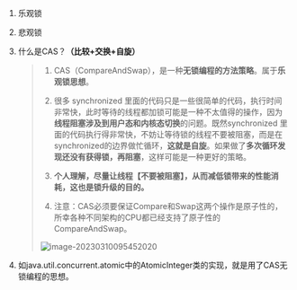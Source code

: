 1. 乐观锁

1. 悲观锁

1. 什么是CAS？**（比较+交换+自旋）**

   > 1. CAS（CompareAndSwap），是一种**无锁编程的方法策略**。属于**乐观锁思想**。
   >
   > 2. 很多 synchronized 里面的代码只是一些很简单的代码，执行时间非常快，此时等待的线程都加锁可能是一种不太值得的操作，因为**线程阻塞涉及到用户态和内核态切换**的问题。既然synchronized 里面的代码执行得非常快，不妨让等待锁的线程不要被阻塞，而是在 synchronized的边界做忙循环，**这就是自旋**。如果做了**多次循环发现还没有获得锁，再阻塞**，这样可能是一种更好的策略。
   >
   > 3. **个人理解，尽量让线程【不要被阻塞】，从而减低锁带来的性能消耗，这也是锁升级的目的。**
   > 4. 注意：CAS必须要保证Compare和Swap这两个操作是原子性的，所幸各种不同架构的CPU都已经支持了原子性的CompareAndSwap。
   >
   > ![image-20230310095452020](http://springboot-vue-blog.oss-cn-hangzhou.aliyuncs.com/img-for-typora/image-20230310095452020.png?OSSAccessKeyId=LTAI5tCou6b1axdozAZhA4qP&Expires=9000000001&Signature=EIzkebxDyzDWkXgod00Fez1EDfs=)
   
1. 如java.util.concurrent.atomic中的AtomicInteger类的实现，就是用了CAS无锁编程的思想。